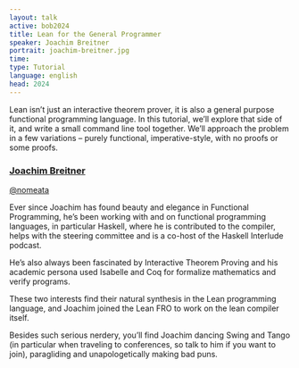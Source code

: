 ```yaml
---
layout: talk
active: bob2024
title: Lean for the General Programmer
speaker: Joachim Breitner
portrait: joachim-breitner.jpg
time: 
type: Tutorial
language: english
head: 2024
---
```


Lean isn’t just an interactive theorem prover, it is also a general
purpose functional programming language. In this tutorial, we’ll
explore that side of it, and write a small command line tool together.
We’ll approach the problem in a few variations – purely functional,
imperative-style, with no proofs or some proofs.


### [Joachim Breitner](https://joachim-breitner.de/)

[@nomeata](http://www.twitter.com/nomeata)

Ever since Joachim has found beauty and elegance in Functional
Programming, he’s been working with and on functional programming
languages, in particular Haskell, where he is contributed to the
compiler, helps with the steering committee and is a co-host of the
Haskell Interlude podcast.

He’s also always been fascinated by Interactive Theorem Proving and
his academic persona used Isabelle and Coq for formalize mathematics
and verify programs.

These two interests find their natural synthesis in the Lean
programming language, and Joachim joined the Lean FRO to work on the
lean compiler itself.

Besides such serious nerdery, you’ll find Joachim dancing Swing and
Tango (in particular when traveling to conferences, so talk to him if
you want to join), paragliding and unapologetically making bad puns.
